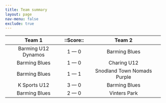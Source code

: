 ```yaml
---
title: Team summary
layout: page
nav-menu: false
exclude: true
---
```




|       Team 1        |  ::Score::  |           Team 2            |
|:-------------------:|:-----------:|:---------------------------:|
| Barming U12 Dynamos | 1 &mdash; 0 |        Barming Blues        |
|    Barming Blues    | 1 &mdash; 0 |         Charing U12         |
|    Barming Blues    | 1 &mdash; 1 | Snodland Town Nomads Purple |
|    K Sports U12     | 3 &mdash; 0 |        Barming Blues        |
|    Barming Blues    | 2 &mdash; 0 |        Vinters Park         |

 <br /><br /><br />